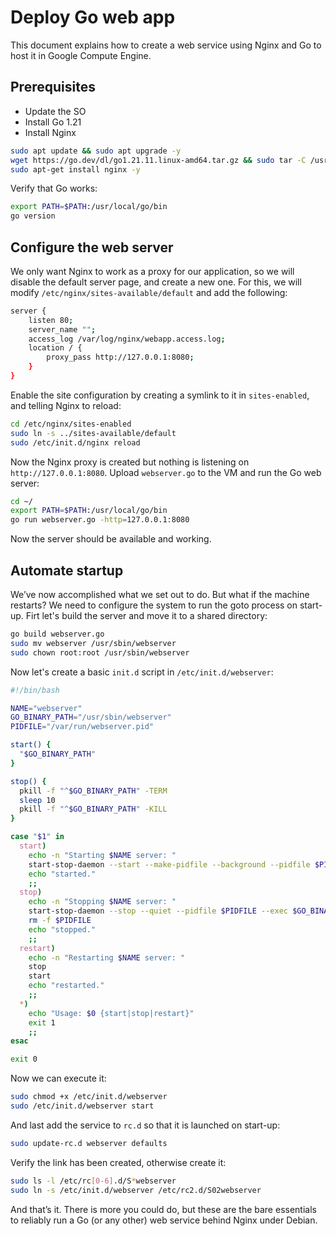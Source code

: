 # Deploy Go web app

This document explains how to create a web service using Nginx and Go to host it in Google Compute Engine.

## Prerequisites

- Update the SO
- Install Go 1.21
- Install Nginx

```bash
sudo apt update && sudo apt upgrade -y
wget https://go.dev/dl/go1.21.11.linux-amd64.tar.gz && sudo tar -C /usr/local -xzf go1.21.11.linux-amd64.tar.gz
sudo apt-get install nginx -y
```

Verify that Go works:

```bash
export PATH=$PATH:/usr/local/go/bin
go version
```

## Configure the web server

We only want Nginx to work as a proxy for our application, so we will disable the default server page, and create a new one. 
For this, we will modify `/etc/nginx/sites-available/default` and add the following:

```bash
server {
    listen 80;
    server_name "";
    access_log /var/log/nginx/webapp.access.log;
    location / {
        proxy_pass http://127.0.0.1:8080;
    }       
}
```

Enable the site configuration by creating a symlink to it in `sites-enabled`, and telling Nginx to reload:

```bash
cd /etc/nginx/sites-enabled
sudo ln -s ../sites-available/default
sudo /etc/init.d/nginx reload
```

Now the Nginx proxy is created but nothing is listening on `http://127.0.0.1:8080`. Upload `webserver.go` to the VM and run the Go web server:

```bash
cd ~/
export PATH=$PATH:/usr/local/go/bin
go run webserver.go -http=127.0.0.1:8080
```

Now the server should be available and working.

## Automate startup

We’ve now accomplished what we set out to do. But what if the machine restarts? We need to configure the system to run the goto process on start-up.
Firt let's build the server and move it to a shared directory:

```bash
go build webserver.go
sudo mv webserver /usr/sbin/webserver
sudo chown root:root /usr/sbin/webserver
```

Now let's create a basic `init.d` script in `/etc/init.d/webserver`:

```bash
#!/bin/bash

NAME="webserver"
GO_BINARY_PATH="/usr/sbin/webserver"
PIDFILE="/var/run/webserver.pid"

start() {
  "$GO_BINARY_PATH"
}

stop() {
  pkill -f "^$GO_BINARY_PATH" -TERM
  sleep 10
  pkill -f "^$GO_BINARY_PATH" -KILL
}

case "$1" in
  start)
    echo -n "Starting $NAME server: "
    start-stop-daemon --start --make-pidfile --background --pidfile $PIDFILE --exec $GO_BINARY_PATH
    echo "started."
    ;;
  stop)
    echo -n "Stopping $NAME server: "
    start-stop-daemon --stop --quiet --pidfile $PIDFILE --exec $GO_BINARY_PATH
    rm -f $PIDFILE
    echo "stopped."
    ;;
  restart)
    echo -n "Restarting $NAME server: "
    stop
    start
    echo "restarted."
    ;;
  *)
    echo "Usage: $0 {start|stop|restart}"
    exit 1
    ;;
esac

exit 0
```

Now we can execute it:

```bash
sudo chmod +x /etc/init.d/webserver
sudo /etc/init.d/webserver start
```

And last add the service to `rc.d` so that it is launched on start-up:

```bash
sudo update-rc.d webserver defaults
```

Verify the link has been created, otherwise create it:

```bash
sudo ls -l /etc/rc[0-6].d/S*webserver
sudo ln -s /etc/init.d/webserver /etc/rc2.d/S02webserver
```

And that’s it. There is more you could do, but these are the bare essentials to reliably run a Go (or any other) web service behind Nginx under Debian.
